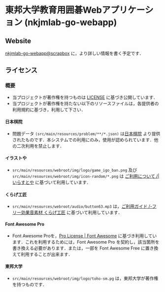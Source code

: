 # 東邦大学教育用囲碁Webアプリケーション (nkjmlab-go-webapp)

## Website
[nkjmlab-go-webapp@scrapbox](https://scrapbox.io/nkjmlab-go-webapp/) に，より詳しい情報を書く予定です．

## ライセンス
### 概要
- 当プロジェクトが著作権を持つものは [LICENSE](LICENSE) に基づき公開しています．
- 当プロジェクトが著作権を持たない以下のリソースファイルは，各提供者の利用規約に基づき，利用して下さい．

#### 日本棋院
- 問題データ `(src/main/resources/problem/**/*.json)` は[日本棋院](https://www.nihonkiin.or.jp/) より提供されたものです．本システムでの利用にのみ，使用が認められています．他の二次利用を禁止します．

#### イラストや
- `src/main/resources/webroot/img/logo/game_igo_ban.png` 及び `src/main/resources/webroot/img/icon-random/*.png` は [ご利用について /| いらすとや](https://www.irasutoya.com/p/terms.html) に基づいて利用しています．

#### くらげ工匠
- `src/main/resources/webroot/audio/button63.mp3` は，[ご利用ガイド /-フリー効果音素材 くらげ工匠](http://www.kurage-kosho.info/guide.html) に基づいて利用しています．

#### Font Awesome Pro
- Font Awesome Proを，[Pro License | Font Awesome](https://fontawesome.com/license) に基づき利用しています．これを利用するためには，Font Awesome Pro を契約し，該当箇所を書き換える必要があります．または，一部を Font Awesome Free に置き換えて利用することが出来ます．

#### 東邦大学
- `src/main/resources/webroot/img/logo/toho-sm.pg` は，東邦大学が著作権を持つものです．

